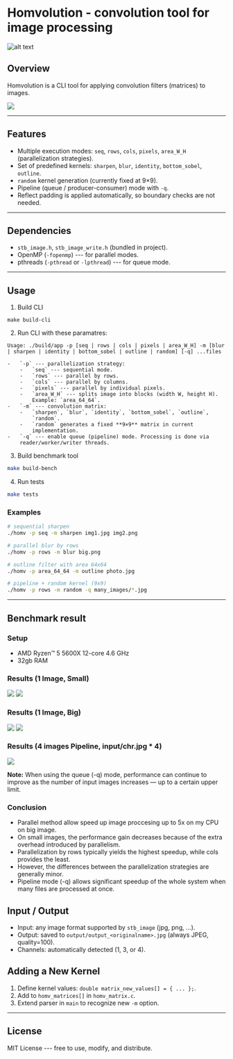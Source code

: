 # Homvolution - convolution tool for image processing

![alt text](images/logo.png)

## Overview

Homvolution is a CLI tool for applying convolution filters (matrices) to
images.

![](images/random_matrix.jpg)

---

## Features

-   Multiple execution modes: `seq`, `rows`, `cols`, `pixels`,
    `area_W_H` (parallelization strategies).
-   Set of predefined kernels: `sharpen`, `blur`, `identity`,
    `bottom_sobel`, `outline`.
-   `random` kernel generation (currently fixed at 9×9).
-   Pipeline (queue / producer-consumer) mode with `-q`.
-   Reflect padding is applied automatically, so boundary checks are not
    needed.

---

## Dependencies

-   `stb_image.h`, `stb_image_write.h` (bundled in project).
-   OpenMP (`-fopenmp`) --- for parallel modes.
-   pthreads (`-pthread` or `-lpthread`) --- for queue mode.

---

## Usage

1. Build CLI

```
make build-cli
```

2. Run CLI with these paramatres:

```
Usage: ./build/app -p [seq | rows | cols | pixels | area_W_H] -m [blur | sharpen | identity | bottom_sobel | outline | random] [-q] ...files

-   `-p` --- parallelization strategy:
    -   `seq` --- sequential mode.
    -   `rows` --- parallel by rows.
    -   `cols` --- parallel by columns.
    -   `pixels` --- parallel by individual pixels.
    -   `area_W_H` --- splits image into blocks (width W, height H).
        Example: `area_64_64`.
-   `-m` --- convolution matrix:
    -   `sharpen`, `blur`, `identity`, `bottom_sobel`, `outline`,
        `random`.
    -   `random` generates a fixed **9×9** matrix in current
        implementation.
-   `-q` --- enable queue (pipeline) mode. Processing is done via
    reader/worker/writer threads.
```

3. Build benchmark tool

```bash
make build-bench
```

4. Run tests

```bash
make tests
```

### Examples

```bash
# sequential sharpen
./homv -p seq -m sharpen img1.jpg img2.png

# parallel blur by rows
./homv -p rows -m blur big.png

# outline filter with area 64x64
./homv -p area_64_64 -m outline photo.jpg

# pipeline + random kernel (9x9)
./homv -p rows -m random -q many_images/*.jpg
```

---

## Benchmark result

### Setup

-   AMD Ryzen™ 5 5600X 12-core 4.6 GHz
-   32gb RAM

### Results (1 Image, Small)

![](benchmark/results.png)
![](benchmark/results1.png)

### Results (1 Image, Big)

![](benchmark/results2.png)
![](benchmark/results3.png)

### Results (4 images Pipeline, input/chr.jpg * 4)
![](benchmark/results4.png)

**Note:** When using the queue (-q) mode, performance can continue to improve as the number of input images increases — up to a certain upper limit.


### Conclusion

-   Parallel method allow speed up image proccesing up to 5x on my CPU on big image.
-   On small images, the performance gain decreases because of the extra overhead introduced by parallelism.
-   Parallelization by rows typically yields the highest speedup, while cols provides the least.
-   However, the differences between the parallelization strategies are generally minor.
-   Pipeline mode (-q) allows significant speedup of the whole system when many files are processed at once.

## Input / Output

-   Input: any image format supported by `stb_image` (jpg, png, ...).
-   Output: saved to `output/output_<originalname>.jpg` (always JPEG,
    quality=100).
-   Channels: automatically detected (1, 3, or 4).

## Adding a New Kernel

1.  Define kernel values: `double matrix_new_values[] = { ... };`.
2.  Add to `homv_matrices[]` in `homv_matrix.c`.
3.  Extend parser in `main` to recognize new `-m` option.

---

## License

MIT License --- free to use, modify, and distribute.

